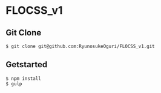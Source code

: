# FLOCSS_v1


## Git Clone
```
$ git clone git@github.com:RyunosukeOguri/FLOCSS_v1.git
```

## Getstarted
```
$ npm install
$ gulp
```
